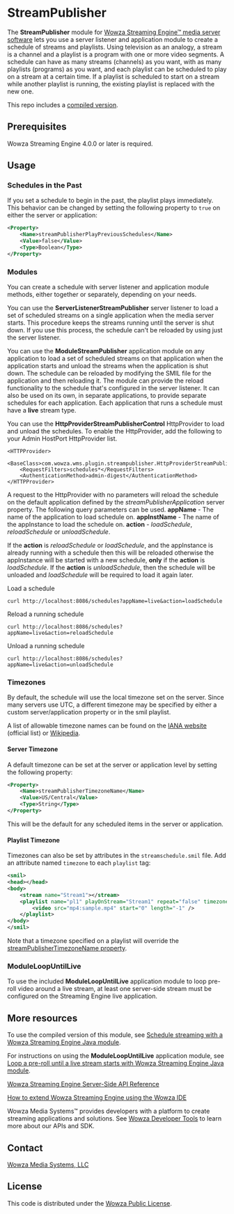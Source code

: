 # StreamPublisher
The **StreamPublisher** module for [Wowza Streaming Engine™ media server software](https://www.wowza.com/products/streaming-engine) lets you use a server listener and application module to create a schedule of streams and playlists. Using television as an analogy, a stream is a channel and a playlist is a program with one or more video segments. A schedule can have as many streams (channels) as you want, with as many playlists (programs) as you want, and each playlist can be scheduled to play on a stream at a certain time. If a playlist is scheduled to start on a stream while another playlist is running, the existing playlist is replaced with the new one.

This repo includes a [compiled version](/lib/wse-plugin-streampublisher.jar).

## Prerequisites
Wowza Streaming Engine 4.0.0 or later is required.

## Usage

### Schedules in the Past
If you set a schedule to begin in the past, the playlist plays immediately.
This behavior can be changed by setting the following property to `true`
on either the server or application:
```xml
<Property>
	<Name>streamPublisherPlayPreviousSchedules</Name>
	<Value>false</Value>
	<Type>Boolean</Type>
</Property>
```

### Modules
You can create a schedule with server listener and application module methods, either together or separately, depending on your needs.

You can use the **ServerListenerStreamPublisher** server listener to load a set of scheduled streams on a single application when the media server starts. This procedure keeps the streams running until the server is shut down. If you use this process, the schedule can't be reloaded by using just the server listener.

You can use the **ModuleStreamPublisher** application module on any application to load a set of scheduled streams on that application when the application starts and unload the streams when the application is shut down. The schedule can be reloaded by modifying the SMIL file for the application and then reloading it. The module can provide the reload functionality to the schedule that's configured in the server listener. It can also be used on its own, in separate applications, to provide separate schedules for each application. Each application that runs a schedule must have a **live** stream type.

You can use the **HttpProviderStreamPublisherControl** HttpProvider to load and unload the schedules. To enable the HttpProvider, add the following to your Admin HostPort HttpProvider list.
```
<HTTPProvider>
	<BaseClass>com.wowza.wms.plugin.streampublisher.HttpProviderStreamPublisherControl</BaseClass>
	<RequestFilters>schedules*</RequestFilters>
	<AuthenticationMethod>admin-digest</AuthenticationMethod>
</HTTPProvider>
```
A request to the HttpProvider with no parameters will reload the schedule on the default application defined by the *streamPublisherApplication* server property. The following query parameters can be used.
**appName** - The name of the application to load schedule on.
**appInstName** - The name of the appInstance to load the schedule on.
**action** - *loadSchedule*, *reloadSchedule* or *unloadSchedule*.

If the **action** is *reloadSchedule* or *loadSchedule*, and the appInstance is already running with a schedule then this will be reloaded otherwise the appInstance will be started with a new schedule, **only** if the **action** is *loadSchedule*.
If the **action** is *unloadSchedule*, then the schedule will be unloaded and *loadSchedule* will be required to load it again later.

Load a schedule
```
curl http://localhost:8086/schedules?appName=live&action=loadSchedule
```
Reload a running schedule
```
curl http://localhost:8086/schedules?appName=live&action=reloadSchedule
```
Unload a running schedule
```
curl http://localhost:8086/schedules?appName=live&action=unloadSchedule
```

### Timezones
By default, the schedule will use the local timezone set on the server.
Since many servers use UTC, a different timezone may be specified by either a
custom server/application property or in the smil playlist.

A list of allowable timezone names can be found on the [IANA website](https://www.iana.org/time-zones)
(official list) or [Wikipedia](https://en.wikipedia.org/wiki/List_of_tz_database_time_zones).

#### Server Timezone
A default timezone can be set at the server or application level by setting the
following property:
```xml
<Property>
	<Name>streamPublisherTimezoneName</Name>
	<Value>US/Central</Value>
	<Type>String</Type>
</Property>
```
This will be the default for any scheduled items in the server or application.

#### Playlist Timezone
Timezones can also be set by attributes in the `streamschedule.smil` file.
Add an attribute named `timezone` to each `playlist` tag:
```xml
<smil>
<head></head>
<body>
    <stream name="Stream1"></stream>
    <playlist name="pl1" playOnStream="Stream1" repeat="false" timezone="US/Central" scheduled="2020-04-25 16:00:00">
        <video src="mp4:sample.mp4" start="0" length="-1" />
    </playlist>
</body>
</smil>
```

Note that a timezone specified on a playlist will override the [streamPublisherTimezoneName property](#Server-Timezone).

### ModuleLoopUntilLive
To use the included **ModuleLoopUntilLive** application module to loop pre-roll video around a live stream, at least one server-side stream must be configured on the Streaming Engine live application.

## More resources
To use the compiled version of this module, see [Schedule streaming with a Wowza Streaming Engine Java module](https://www.wowza.com/docs/how-to-schedule-streaming-with-wowza-streaming-engine-streampublisher).

For instructions on using the **ModuleLoopUntilLive** application module, see [Loop a pre-roll until a live stream starts with Wowza Streaming Engine Java module](https://www.wowza.com/docs/how-to-loop-a-pre-roll-until-a-live-stream-starts-loopuntillive).

[Wowza Streaming Engine Server-Side API Reference](https://www.wowza.com/resources/serverapi/)

[How to extend Wowza Streaming Engine using the Wowza IDE](https://www.wowza.com/docs/how-to-extend-wowza-streaming-engine-using-the-wowza-ide)

Wowza Media Systems™ provides developers with a platform to create streaming applications and solutions. See [Wowza Developer Tools](https://www.wowza.com/developer) to learn more about our APIs and SDK.

## Contact
[Wowza Media Systems, LLC](https://www.wowza.com/contact)

## License
This code is distributed under the [Wowza Public License](https://github.com/WowzaMediaSystems/wse-plugin-streampublisher/blob/master/LICENSE.txt).

